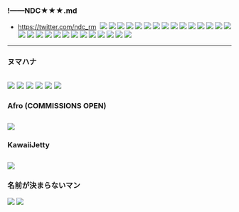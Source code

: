 ### !——NDC★★★.md
- https://twitter.com/ndc_rm
![]()
![](https://pbs.twimg.com/media/EDm1WDJUcAEFYDY?format=jpg&name=4096x4096)
![](https://pbs.twimg.com/media/EDm1WDLVAAMBewP?format=jpg&name=4096x4096)
![](https://pbs.twimg.com/media/EDm1WDMU4AE6joe?format=jpg&name=4096x4096)
![](https://pbs.twimg.com/media/EDm1I3OUcAA0Mcy?format=jpg&name=4096x4096)
![](https://pbs.twimg.com/media/EDm1I3DU8AEs3k9?format=jpg&name=4096x4096)
![](https://pbs.twimg.com/media/EDm1I3EU4AAuNt0?format=jpg&name=4096x4096)
![](https://pbs.twimg.com/media/ECaHy3kUYAAZ5yZ?format=jpg&name=4096x4096)
![](https://pbs.twimg.com/media/ECFl6weU0AAm9CN?format=jpg&name=4096x4096)
![](https://pbs.twimg.com/media/ECFl6xZUYAADaMT?format=jpg&name=4096x4096)
![](https://pbs.twimg.com/media/EB1z-yzVUAADRIK?format=jpg&name=4096x4096)
![](https://pbs.twimg.com/media/EBWLaeDVUAIXxj8?format=jpg&name=4096x4096)
![](https://pbs.twimg.com/media/EBQoy73UEAAna1-?format=jpg&name=4096x4096)
![](https://pbs.twimg.com/media/EBQoy73VAAEpEY-?format=jpg&name=4096x4096)
![](https://pbs.twimg.com/media/EAuh3z0VUAENV9P?format=jpg&name=4096x4096)
![](https://pbs.twimg.com/media/D-j2SnNVAAABSC5?format=jpg&name=4096x4096)
![](https://pbs.twimg.com/media/D8XTR6YUwAAcNZf?format=jpg&name=4096x4096)
![](https://pbs.twimg.com/media/D75IRi1UcAA_-nQ?format=jpg&name=4096x4096)
![](https://pbs.twimg.com/media/D7tyJlZU8AIH1-j?format=jpg&name=4096x4096)
![](https://pbs.twimg.com/media/D7dtwwxUEAAFQvp?format=jpg&name=4096x4096)
![](https://pbs.twimg.com/media/D6dcruqU0AEhGl-?format=jpg&name=4096x4096)
![](https://pbs.twimg.com/media/D5tRw5qUUAA2VRK?format=jpg&name=4096x4096)
![](https://pbs.twimg.com/media/D4myU_QUcAA-ONB?format=jpg&name=4096x4096)
![](https://pbs.twimg.com/media/D4iFdQsUcAMO0Xz?format=jpg&name=4096x4096)
![](https://pbs.twimg.com/media/DvRGNyIV4AA9Yfl?format=jpg&name=4096x4096)
![](https://pbs.twimg.com/media/DtFWp1WU0AAI-Fl?format=jpg&name=4096x4096)
![](https://pbs.twimg.com/media/DtAB_BTV4AA7u_v?format=jpg&name=4096x4096)
![](https://pbs.twimg.com/media/Ds8YoeLVAAEps8a?format=jpg&name=4096x4096)
![](https://pbs.twimg.com/media/Dqc07ayXQAA333w?format=jpg&name=4096x4096)
---
### ヌマハナ
![](https://pbs.twimg.com/media/D7WPu6UUEAAqW8M?format=jpg&name=4096x4096)
![](https://pbs.twimg.com/media/D7WPvi3V4AI5yd4?format=jpg&name=4096x4096)
![](https://pbs.twimg.com/media/D9QLmh7UIAQMd0u?format=jpg&name=4096x4096)
![](https://pbs.twimg.com/media/D9QLnVGU8AEM8os?format=jpg&name=4096x4096)
![](https://pbs.twimg.com/media/D9QLoQWUwAYD8px?format=jpg&name=4096x4096)
![](https://pbs.twimg.com/media/D9QO0uRU8AAymFj?format=jpg&name=4096x4096)
---
### Afro (COMMISSIONS OPEN)
![](https://pbs.twimg.com/media/D9R5-RMXsAUmY_m?format=jpg&name=4096x4096)
---
### KawaiiJetty
![](https://pbs.twimg.com/media/EBAKOgVXkAAXguy?format=jpg&name=4096x4096)
---
### 名前が決まらないマン
![](https://pbs.twimg.com/media/EB2XAttWwAAaV8f?format=jpg&name=4096x4096)
![](https://pbs.twimg.com/media/EB2XAtxWkAAAdEi?format=jpg&name=4096x4096)
